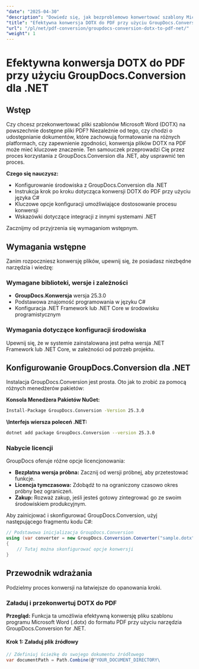 ```yaml
---
"date": "2025-04-30"
"description": "Dowiedz się, jak bezproblemowo konwertować szablony Microsoft Word (DOTX) do plików PDF za pomocą GroupDocs.Conversion dla .NET. Postępuj zgodnie z naszym przewodnikiem krok po kroku i zoptymalizuj przepływy pracy nad dokumentami."
"title": "Efektywna konwersja DOTX do PDF przy użyciu GroupDocs.Conversion dla .NET"
"url": "/pl/net/pdf-conversion/groupdocs-conversion-dotx-to-pdf-net/"
"weight": 1
---
```


# Efektywna konwersja DOTX do PDF przy użyciu GroupDocs.Conversion dla .NET

## Wstęp

Czy chcesz przekonwertować pliki szablonów Microsoft Word (DOTX) na powszechnie dostępne pliki PDF? Niezależnie od tego, czy chodzi o udostępnianie dokumentów, które zachowują formatowanie na różnych platformach, czy zapewnienie zgodności, konwersja plików DOTX na PDF może mieć kluczowe znaczenie. Ten samouczek przeprowadzi Cię przez proces korzystania z GroupDocs.Conversion dla .NET, aby usprawnić ten proces.

**Czego się nauczysz:**
- Konfigurowanie środowiska z GroupDocs.Conversion dla .NET
- Instrukcja krok po kroku dotycząca konwersji DOTX do PDF przy użyciu języka C#
- Kluczowe opcje konfiguracji umożliwiające dostosowanie procesu konwersji
- Wskazówki dotyczące integracji z innymi systemami .NET

Zacznijmy od przyjrzenia się wymaganiom wstępnym.

## Wymagania wstępne

Zanim rozpoczniesz konwersję plików, upewnij się, że posiadasz niezbędne narzędzia i wiedzę:

### Wymagane biblioteki, wersje i zależności
- **GroupDocs.Konwersja** wersja 25.3.0
- Podstawowa znajomość programowania w języku C#
- Konfiguracja .NET Framework lub .NET Core w środowisku programistycznym

### Wymagania dotyczące konfiguracji środowiska
Upewnij się, że w systemie zainstalowana jest pełna wersja .NET Framework lub .NET Core, w zależności od potrzeb projektu.

## Konfigurowanie GroupDocs.Conversion dla .NET

Instalacja GroupDocs.Conversion jest prosta. Oto jak to zrobić za pomocą różnych menedżerów pakietów:

**Konsola Menedżera Pakietów NuGet:**
```bash
Install-Package GroupDocs.Conversion -Version 25.3.0
```

**\Interfejs wiersza poleceń .NET:**
```bash
dotnet add package GroupDocs.Conversion --version 25.3.0
```

### Nabycie licencji
GroupDocs oferuje różne opcje licencjonowania:
- **Bezpłatna wersja próbna:** Zacznij od wersji próbnej, aby przetestować funkcje.
- **Licencja tymczasowa:** Zdobądź to na ograniczony czasowo okres próbny bez ograniczeń.
- **Zakup:** Rozważ zakup, jeśli jesteś gotowy zintegrować go ze swoim środowiskiem produkcyjnym.

Aby zainicjować i skonfigurować GroupDocs.Conversion, użyj następującego fragmentu kodu C#:
```csharp
// Podstawowa inicjalizacja GroupDocs.Conversion
using (var converter = new GroupDocs.Conversion.Converter("sample.dotx"))
{
    // Tutaj można skonfigurować opcje konwersji
}
```

## Przewodnik wdrażania

Podzielmy proces konwersji na łatwiejsze do opanowania kroki.

### Załaduj i przekonwertuj DOTX do PDF

**Przegląd:**
Funkcja ta umożliwia efektywną konwersję pliku szablonu programu Microsoft Word (.dotx) do formatu PDF przy użyciu narzędzia GroupDocs.Conversion for .NET.

#### Krok 1: Załaduj plik źródłowy
```csharp
// Zdefiniuj ścieżkę do swojego dokumentu źródłowego
var documentPath = Path.Combine(@"YOUR_DOCUMENT_DIRECTORY\